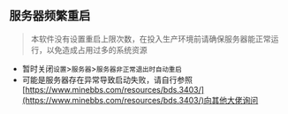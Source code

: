 ## 服务器频繁重启
> 本软件没有设置重启上限次数，在投入生产环境前请确保服务器能正常运行，以免造成占用过多的系统资源


- 暂时关闭`设置`>`服务器`>`服务器非正常退出时自动重启`
- 可能是服务器存在异常导致启动失败，请自行参照[https://www.minebbs.com/resources/bds.3403/](https://www.minebbs.com/resources/bds.3403/)向其他大佬询问